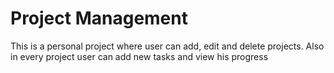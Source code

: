 # Project Management

This is a personal project where user can add, edit and delete projects. Also in every project user can add new tasks and view his progress
